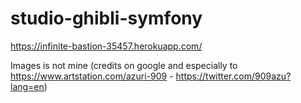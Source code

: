 # studio-ghibli-symfony

https://infinite-bastion-35457.herokuapp.com/

Images is not mine (credits on google and especially to https://www.artstation.com/azuri-909 - https://twitter.com/909azu?lang=en) 
